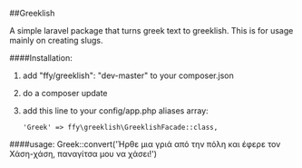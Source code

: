 ##Greeklish

A simple laravel package that turns greek text to greeklish.
This is for usage mainly on creating slugs.

####Installation:

1. add "ffy/greeklish": "dev-master" to your composer.json
2. do a composer update
3. add this line to your config/app.php aliases array:

       'Greek' => ffy\greeklish\GreeklishFacade::class,
    
####usage:
    Greek::convert('Ήρθε μια γριά από την πόλη και έφερε τον Χάση-χάση, παναγίτσα μου να χάσει!')
    
    